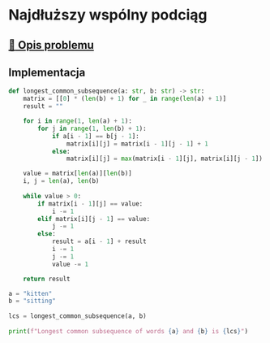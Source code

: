 # Najdłuższy wspólny podciąg

## [:link: Opis problemu](../../../../algorithms/text/longest-common-subsequence.md)

## Implementacja

```python linenums="1"
def longest_common_subsequence(a: str, b: str) -> str:
    matrix = [[0] * (len(b) + 1) for _ in range(len(a) + 1)]
    result = ""

    for i in range(1, len(a) + 1):
        for j in range(1, len(b) + 1):
            if a[i - 1] == b[j - 1]:
                matrix[i][j] = matrix[i - 1][j - 1] + 1
            else:
                matrix[i][j] = max(matrix[i - 1][j], matrix[i][j - 1])

    value = matrix[len(a)][len(b)]
    i, j = len(a), len(b)
    
    while value > 0:
        if matrix[i - 1][j] == value:
            i -= 1
        elif matrix[i][j - 1] == value:
            j -= 1
        else:
            result = a[i - 1] + result
            i -= 1
            j -= 1
            value -= 1

    return result

a = "kitten"
b = "sitting"
    
lcs = longest_common_subsequence(a, b)
    
print(f"Longest common subsequence of words {a} and {b} is {lcs}")
```

